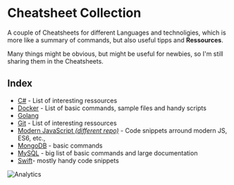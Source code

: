 # Cheatsheet Collection

A couple of Cheatsheets for different Languages and technoligies, which is more like a summary of commands, but also useful tipps and **Ressources**.

Many things might be obvious, but might be useful for newbies, so I'm still sharing them in the Cheatsheets.

## Index

- [C#](/CSharpCheatsheet.md) - List of interesting ressources
- [Docker](/DockerCheatsheet.md) - List of basic commands, sample files and handy scripts
- [Golang](/GolangCheatsheet.md)
- [Git](/Git.md) - List of interesting ressources
- [Modern JavaScript *(different repo)*](https://github.com/xremix/JS-Cheatsheet) - Code snippets arround modern JS, ES6, etc.,
- [MongoDB](/MongoDBCheatsheet.md) - basic commands
- [MySQL](/MySQLCheatsheet.md) - big list of basic commands and large documentation
- [Swift](/SwiftCheatsheet.md)- mostly handy code snippets

![Analytics](https://ga-beacon.appspot.com/UA-40522413-9/Cheatsheet-Collection/readme?pixel)